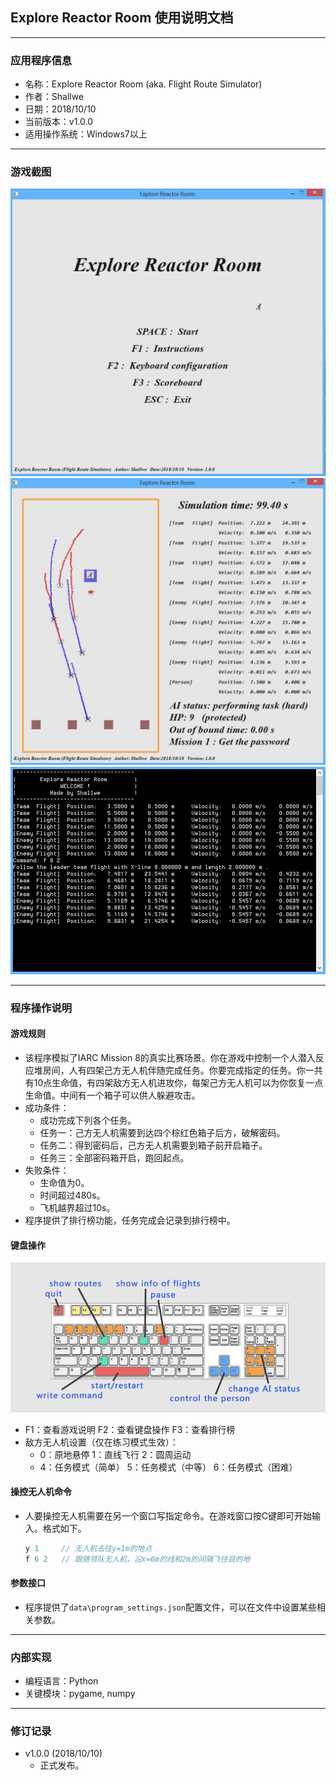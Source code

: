## Explore Reactor Room 使用说明文档

- - - - - - -  
### 应用程序信息
- 名称：Explore Reactor Room (aka. Flight Route Simulator)
- 作者：Shallwe
- 日期：2018/10/10
- 当前版本：v1.0.0
- 适用操作系统：Windows7以上


- - - - - - -  
### 游戏截图
![](./demo1.jpg)
![](./demo2.jpg)
![](./demo3.jpg)

- - - - - - -  
### 程序操作说明

#### 游戏规则
- 该程序模拟了IARC Mission 8的真实比赛场景。你在游戏中控制一个人潜入反应堆房间，人有四架己方无人机伴随完成任务。你要完成指定的任务。你一共有10点生命值，有四架敌方无人机进攻你，每架己方无人机可以为你恢复一点生命值。中间有一个箱子可以供人躲避攻击。
- 成功条件：
    - 成功完成下列各个任务。
    - 任务一：己方无人机需要到达四个棕红色箱子后方，破解密码。
    - 任务二：得到密码后，己方无人机需要到箱子前开启箱子。
    - 任务三：全部密码箱开启，跑回起点。
- 失败条件：
    - 生命值为0。
    - 时间超过480s。
    - 飞机越界超过10s。
- 程序提供了排行榜功能，任务完成会记录到排行榜中。


#### 键盘操作
![](./images/keyboard.jpg)
- F1：查看游戏说明  F2：查看键盘操作  F3：查看排行榜
- 敌方无人机设置（仅在练习模式生效）：
    - 0：原地悬停 1：直线飞行 2：圆周运动
    - 4：任务模式（简单） 5：任务模式（中等） 6：任务模式（困难）


#### 操控无人机命令
- 人要操控无人机需要在另一个窗口写指定命令。在游戏窗口按C键即可开始输入。格式如下。
    ```C++
    y 1     // 无人机去往y=1m的地点
    f 6 2   // 跟随领队无人机，沿x=6m的线和2m的间隔飞往目的地
    ```


#### 参数接口
- 程序提供了`data\program_settings.json`配置文件，可以在文件中设置某些相关参数。


- - - - - - -  
### 内部实现
- 编程语言：Python
- 关键模块：pygame, numpy

- - - - - - -  
### 修订记录
- v1.0.0 (2018/10/10)  
    - 正式发布。

